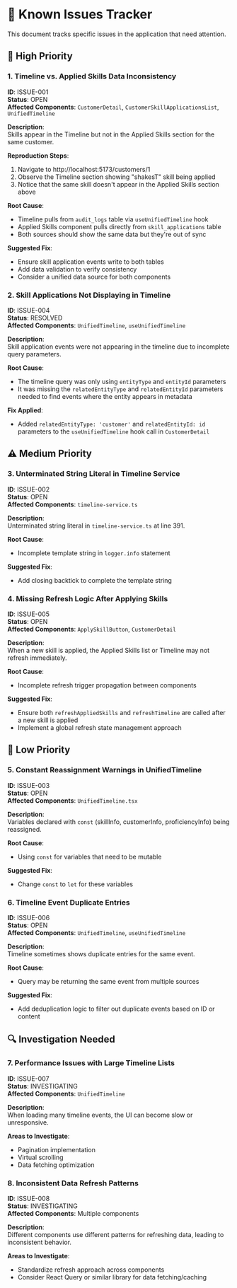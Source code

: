 # 🐞 Known Issues Tracker

This document tracks specific issues in the application that need attention.

## 🚨 High Priority

### 1. Timeline vs. Applied Skills Data Inconsistency

**ID**: ISSUE-001  
**Status**: OPEN  
**Affected Components**: `CustomerDetail`, `CustomerSkillApplicationsList`, `UnifiedTimeline`

**Description**:  
Skills appear in the Timeline but not in the Applied Skills section for the same customer.

**Reproduction Steps**:
1. Navigate to http://localhost:5173/customers/1
2. Observe the Timeline section showing "shakesT" skill being applied
3. Notice that the same skill doesn't appear in the Applied Skills section above

**Root Cause**:
- Timeline pulls from `audit_logs` table via `useUnifiedTimeline` hook
- Applied Skills component pulls directly from `skill_applications` table
- Both sources should show the same data but they're out of sync

**Suggested Fix**:
- Ensure skill application events write to both tables
- Add data validation to verify consistency
- Consider a unified data source for both components

### 2. Skill Applications Not Displaying in Timeline

**ID**: ISSUE-004  
**Status**: RESOLVED  
**Affected Components**: `UnifiedTimeline`, `useUnifiedTimeline`

**Description**:  
Skill application events were not appearing in the timeline due to incomplete query parameters.

**Root Cause**:
- The timeline query was only using `entityType` and `entityId` parameters
- It was missing the `relatedEntityType` and `relatedEntityId` parameters needed to find events where the entity appears in metadata

**Fix Applied**:
- Added `relatedEntityType: 'customer'` and `relatedEntityId: id` parameters to the `useUnifiedTimeline` hook call in `CustomerDetail`

## ⚠️ Medium Priority

### 3. Unterminated String Literal in Timeline Service

**ID**: ISSUE-002  
**Status**: OPEN  
**Affected Components**: `timeline-service.ts`

**Description**:  
Unterminated string literal in `timeline-service.ts` at line 391.

**Root Cause**:
- Incomplete template string in `logger.info` statement

**Suggested Fix**:
- Add closing backtick to complete the template string

### 4. Missing Refresh Logic After Applying Skills

**ID**: ISSUE-005  
**Status**: OPEN  
**Affected Components**: `ApplySkillButton`, `CustomerDetail`

**Description**:  
When a new skill is applied, the Applied Skills list or Timeline may not refresh immediately.

**Root Cause**:
- Incomplete refresh trigger propagation between components

**Suggested Fix**:
- Ensure both `refreshAppliedSkills` and `refreshTimeline` are called after a new skill is applied
- Implement a global refresh state management approach

## 📝 Low Priority

### 5. Constant Reassignment Warnings in UnifiedTimeline

**ID**: ISSUE-003  
**Status**: OPEN  
**Affected Components**: `UnifiedTimeline.tsx`

**Description**:  
Variables declared with `const` (skillInfo, customerInfo, proficiencyInfo) being reassigned.

**Root Cause**:
- Using `const` for variables that need to be mutable

**Suggested Fix**:
- Change `const` to `let` for these variables

### 6. Timeline Event Duplicate Entries

**ID**: ISSUE-006  
**Status**: OPEN  
**Affected Components**: `UnifiedTimeline`, `useUnifiedTimeline`

**Description**:  
Timeline sometimes shows duplicate entries for the same event.

**Root Cause**:
- Query may be returning the same event from multiple sources

**Suggested Fix**:
- Add deduplication logic to filter out duplicate events based on ID or content

## 🔍 Investigation Needed

### 7. Performance Issues with Large Timeline Lists

**ID**: ISSUE-007  
**Status**: INVESTIGATING  
**Affected Components**: `UnifiedTimeline`

**Description**:  
When loading many timeline events, the UI can become slow or unresponsive.

**Areas to Investigate**:
- Pagination implementation
- Virtual scrolling
- Data fetching optimization

### 8. Inconsistent Data Refresh Patterns

**ID**: ISSUE-008  
**Status**: INVESTIGATING  
**Affected Components**: Multiple components

**Description**:  
Different components use different patterns for refreshing data, leading to inconsistent behavior.

**Areas to Investigate**:
- Standardize refresh approach across components
- Consider React Query or similar library for data fetching/caching 